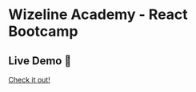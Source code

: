 # Wizeline Academy - React Bootcamp

## Live Demo 🔴
[Check it out!](https://dev--whimsical-pastelito-0d3559.netlify.app/)
